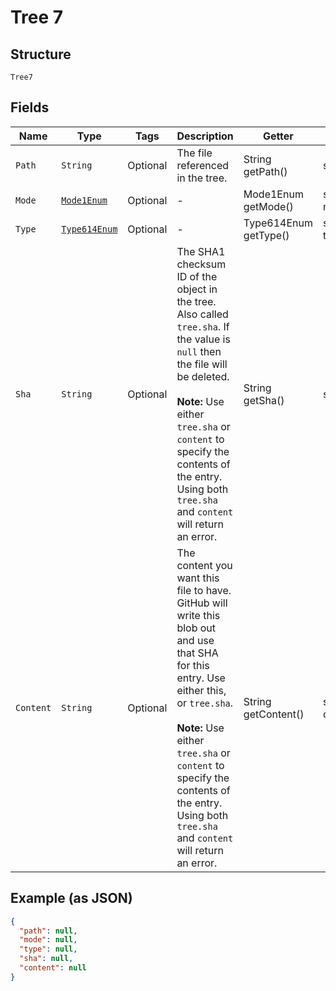 
# Tree 7

## Structure

`Tree7`

## Fields

| Name | Type | Tags | Description | Getter | Setter |
|  --- | --- | --- | --- | --- | --- |
| `Path` | `String` | Optional | The file referenced in the tree. | String getPath() | setPath(String path) |
| `Mode` | [`Mode1Enum`](../../doc/models/mode-1-enum.md) | Optional | - | Mode1Enum getMode() | setMode(Mode1Enum mode) |
| `Type` | [`Type614Enum`](../../doc/models/type-614-enum.md) | Optional | - | Type614Enum getType() | setType(Type614Enum type) |
| `Sha` | `String` | Optional | The SHA1 checksum ID of the object in the tree. Also called `tree.sha`. If the value is `null` then the file will be deleted.<br><br>**Note:** Use either `tree.sha` or `content` to specify the contents of the entry. Using both `tree.sha` and `content` will return an error. | String getSha() | setSha(String sha) |
| `Content` | `String` | Optional | The content you want this file to have. GitHub will write this blob out and use that SHA for this entry. Use either this, or `tree.sha`.<br><br>**Note:** Use either `tree.sha` or `content` to specify the contents of the entry. Using both `tree.sha` and `content` will return an error. | String getContent() | setContent(String content) |

## Example (as JSON)

```json
{
  "path": null,
  "mode": null,
  "type": null,
  "sha": null,
  "content": null
}
```

